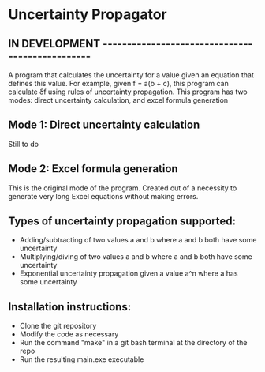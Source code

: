 # Uncertainty Propagator

## IN DEVELOPMENT ------------------------------------------------
A program that calculates the uncertainty for a value given an equation that defines this value. For example, given f = a(b + c), this program can calculate δf using rules of uncertainty propagation. This program has two modes: direct uncertainty calculation, and excel formula generation

## Mode 1: Direct uncertainty calculation
Still to do

## Mode 2: Excel formula generation
This is the original mode of the program. Created out of a necessity to generate very long Excel equations without making errors.

## Types of uncertainty propagation supported:
- Adding/subtracting of two values a and b where a and b both have some uncertainty
- Multiplying/diving of two values a and b where a and b both have some uncertainty
- Exponential uncertainty propagation given a value a^n where a has some uncertainty

## Installation instructions:
- Clone the git repository
- Modify the code as necessary
- Run the command "make" in a git bash terminal at the directory of the repo
- Run the resulting main.exe executable